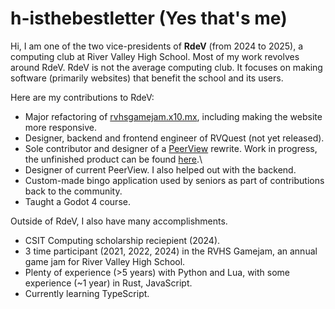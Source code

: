 # h-isthebestletter (Yes that's me)

Hi, I am one of the two vice-presidents of **RdeV** (from 2024 to 2025), a computing club at River Valley High School. Most of my work revolves around RdeV.
RdeV is not the average computing club. It focuses on making software (primarily websites) that benefit the school and its users.

Here are my contributions to RdeV:
- Major refactoring of [rvhsgamejam.x10.mx](https://rvhsgamejam.x10.mx), including making the website more responsive.
- Designer, backend and frontend engineer of RVQuest (not yet released).
- Sole contributor and designer of a [PeerView](https://peerview.x10.mx) rewrite. Work in progress, the unfinished product can be found [here](https://new.peerview.x10.mx).\
- Designer of current PeerView. I also helped out with the backend.
- Custom-made bingo application used by seniors as part of contributions back to the community.
- Taught a Godot 4 course.

Outside of RdeV, I also have many accomplishments.
- CSIT Computing scholarship reciepient (2024).
- 3 time participant (2021, 2022, 2024) in the RVHS Gamejam, an annual game jam for River Valley High School.
- Plenty of experience (>5 years) with Python and Lua, with some experience (~1 year) in Rust, JavaScript.
- Currently learning TypeScript.
<!--
- Have used countless tools, notable ones being
  - Flask (Python)
  - Roblox (Luau)
  - Svelte
  - Express.js (TypeScript)
  - Tauri v2 (Rust)
  - SQLite and MySQL
  - cPanel
- Have also made many side projects, here are the more notable ones. I will let the pictures speak for themselves.
- A star database visualiser. Sometimes I call it "God Simulator" for fun. Lets you fly through the sea of stars and visualise constellations light-years away from Earth where they become a spaghetti mess.
- Another star browser, this time rewritten using OpenGL shaders. Significantly less features, but slightly better graphics and much better performance.
- My RVHS Gamejam submission for 2022, titled "Ohio", a joke game where you help Saul Goodman escape the U.S. state of Ohio which got overran by strange entities. Its codebase has more than 3000 lines of Lua code, all written in 5 weeks.
- A simple game made in Godot over a month, where you pilot a spider mech to destroy cars in a traffic jam.
-->
<!---
h-isthebestletter/h-isthebestletter is a ✨ special ✨ repository because its `README.md` (this file) appears on your GitHub profile.
You can click the Preview link to take a look at your changes.
--->
